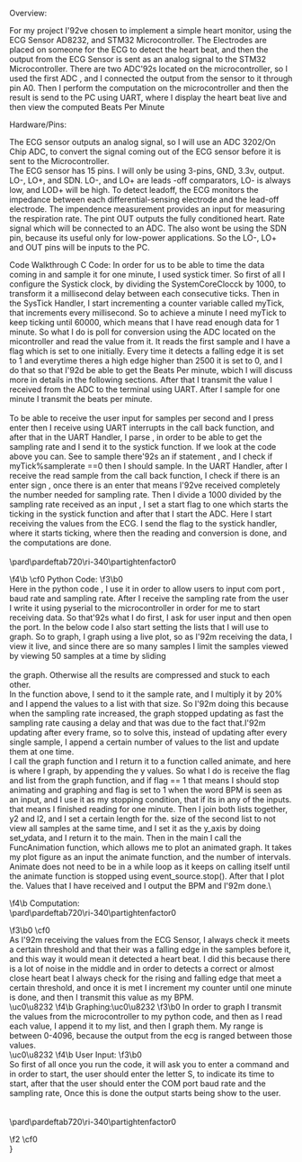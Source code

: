 
Overview:

 For my project I\'92ve chosen to implement a simple heart monitor, using the ECG Sensor AD8232, and STM32 Microcontroller. The Electrodes are placed on someone for the ECG to detect the heart beat, and then the output from the ECG Sensor is sent as an analog signal to the STM32 Microcontroller. There are two ADC\'92s located on the microcontroller, so I used the first ADC , and I connected the output from the sensor to it through pin A0. Then I perform the computation on the microcontroller and then the result is send to the PC using UART, where I display the heart beat live and then view the computed Beats Per Minute
 
Hardware/Pins:

The ECG sensor outputs an analog signal, so I will use an ADC 3202/On Chip ADC, to convert the signal coming out of the ECG sensor before it is sent to the Microcontroller. \
The ECG sensor has 15 pins. I will only be using 3-pins, GND, 3.3v, output. LO-, LO+, and SDN. LO-, and LO+ are leads -off comparators, LO- is always low, and LOD+ will be high. To detect leadoff, the ECG monitors the impedance between each differential-sensing electrode and the lead-off electrode.  The impendence measurement provides an input for measuring the respiration rate. The pint OUT outputs the fully conditioned heart. Rate signal which will be connected to an ADC. The also wont be using the SDN pin, because its useful only for low-power applications. So the LO-, LO+ and OUT pins will be inputs to the PC. 

Code Walkthrough
C Code:
In order for us to be able to time the data coming in and sample it for one minute, I used systick timer. So first of all I configure the Systick clock, by dividing the SystemCoreClocck by 1000, to transform it a millisecond delay between each consecutive ticks. Then in the SysTick Handler, I start incrementing a counter variable called myTick, that increments every millisecond. So to achieve a minute I need myTick to keep ticking until 60000, which means that I have read enough data for 1 minute. So what I do is poll for conversion using the ADC located on the micontroller and read the value from it. It reads the first sample and I have a flag which is set to one initially. Every time it detects a falling edge it is set to 1 and everytime theres a high edge higher than 2500 it is set to 0, and I do that so that I\'92d be able to get the Beats Per minute, wbich I will discuss more in details in the following sections. After that I transmit the value I received from the ADC to the terminal using UART. After I sample for one minute I transmit the beats per minute. \
\
To be able to receive the user input for samples per second and I press enter then I receive using UART interrupts in the call back function, and after that in the UART Handler, I parse , in order to be able to get the sampling rate and I send it to the systick function. If we look at the code above you can. See to sample there\'92s an if statement , and I check if myTick%samplerate ==0 then I should sample.  In the UART Handler, after I receive the read sample from the call back function, I check if there is an enter sign , once there is an enter that means I\'92ve received completely the number needed for sampling rate. Then I divide a 1000 divided by the sampling rate received as an input , I set a start flag to one which starts the ticking in the systick function and after that I start the ADC. Here I start receiving the values from the ECG. I send the flag to the systick handler, where it starts ticking, where then the reading and conversion is done, and the computations are done.\
\
\pard\pardeftab720\ri-340\partightenfactor0

\f4\b \cf0 Python Code:
\f3\b0 \
Here in the python code , I use it in order to allow users to input com port , baud rate and sampling rate. After I receive the sampling rate from the user I write it using pyserial to the microcontroller in order for me to start receiving data.  So that\'92s what I do first, I ask  for user input and then open the port. In the below code I also start setting the lists that I will use to graph. So to graph, I graph using a live plot, so as I\'92m receiving the data, I view it live, and since there are so many samples I limit the samples viewed by viewing 50 samples at a time by sliding \
\
the graph. Otherwise all the results are compressed and stuck to each other. \
In the function above, I send to it the sample rate, and I multiply it by 20%  and I append the values to a list with that size. So I\'92m doing this because when the sampling rate increased, the graph stopped updating as fast the sampling rate causing a delay and that was due to the fact that.I\'92m updating after every frame, so to solve this, instead of updating after every single sample, I append a certain number of values to the list and update them at one time.\
I call the graph function and I return it to a function called animate, and here is where I graph, by appending the y values. So what I do is receive the flag and list from the graph function, and if flag == 1 that means I should stop animating and graphing and flag is set to 1 when the word BPM is seen as an input, and I use it as my stopping condition, that if its in any of the inputs. that means I finished reading for one minute. Then I join both lists together, y2 and l2, and I set a certain length for the. size of the second list to not view all samples at the same time, and I set it as the y_axis by doing set_ydata, and I return it to the main. Then in the main I call the FuncAnimation function, which allows me to plot an animated graph. It takes my plot figure as an input the animate function, and the number of intervals. Animate does not need to be in a while loop as it keeps on calling itself until the animate function is stopped using event_source.stop(). After that I plot the. Values that I have received and I output the BPM and I\'92m done.\

\f4\b Computation:\
\pard\pardeftab720\ri-340\partightenfactor0

\f3\b0 \cf0 \
As I\'92m receiving the values from the ECG Sensor, I always check it meets a certain threshold and that their was a falling edge in the samples before it, and this way it would mean it detected a heart beat. I did this because there is a lot of noise in the middle and in order to detects a correct or almost close heart beat I always check for the rising and falling edge that meet a certain threshold, and once it is met I increment my counter until one minute is done, and then I transmit this value as my BPM. \
\uc0\u8232 
\f4\b Graphing:\uc0\u8232 
\f3\b0 In order to graph I transmit the values from the microcontroller to my python code, and then as I read each value, I append it to my list, and then I graph them. My range is between 0-4096, because the output from the ecg is ranged between those values.\
\uc0\u8232 
\f4\b User Input: 
\f3\b0 \
So first of all once you run the code, it will ask you to enter a command and in order to start, the user should enter the letter S, to indicate its time to start, after that the user should enter the COM port baud rate and the sampling rate, Once this is  done the output starts being show to the user.\
\
\
\pard\pardeftab720\ri-340\partightenfactor0

\f2 \cf0 \
}

